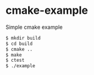 # cmake-example
Simple cmake example

```bash
$ mkdir build
$ cd build
$ cmake ..
$ make
$ ctest
$ ./example
```

